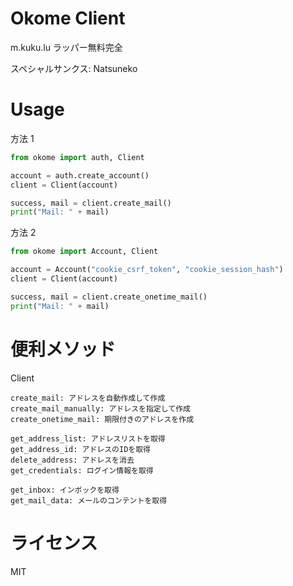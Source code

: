 # Okome Client

m.kuku.lu ラッパー無料完全

スペシャルサンクス: Natsuneko

# Usage

方法 1

```python
from okome import auth, Client

account = auth.create_account()
client = Client(account)

success, mail = client.create_mail()
print("Mail: " + mail)
```

方法 2

```python
from okome import Account, Client

account = Account("cookie_csrf_token", "cookie_session_hash")
client = Client(account)

success, mail = client.create_onetime_mail()
print("Mail: " + mail)
```

# 便利メソッド

Client

```
create_mail: アドレスを自動作成して作成
create_mail_manually: アドレスを指定して作成
create_onetime_mail: 期限付きのアドレスを作成

get_address_list: アドレスリストを取得
get_address_id: アドレスのIDを取得
delete_address: アドレスを消去
get_credentials: ログイン情報を取得

get_inbox: インボックを取得
get_mail_data: メールのコンテントを取得
```

# ライセンス

MIT
